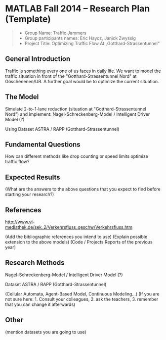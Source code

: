 # MATLAB Fall 2014 – Research Plan (Template)

> * Group Name: Traffic Jammers
> * Group participants names: Eric Hayoz, Janick Zwyssig
> * Project Title: Optimizing Traffic Flow At „Gotthard-Strassentunnel“

## General Introduction

Traffic is something every one of us faces in daily life. We want to model the traffic situation in front of the "Gotthard-Strassentunnel Nord" at Göschenenen/UR. A further goal would be to optimize the current situation.

## The Model

Simulate 2-to-1-lane reduction (situation at "Gotthard-Strassentunnel Nord") and implement:
Nagel-Schreckenberg-Model / Intelligent Driver Model (?)

Using Dataset ASTRA / RAPP (Gotthard-Strassentunnel)


## Fundamental Questions

How can different methods like drop counting or speed limits optimize traffic flow?


## Expected Results

(What are the answers to the above questions that you expect to find before starting your research?)


## References 

http://www.vi-mediathek.de/sek_2/Verkehrsfluss_geschw/Verkehrsfluss.htm

(Add the bibliographic references you intend to use)
(Explain possible extension to the above models)
(Code / Projects Reports of the previous year)


## Research Methods

Nagel-Schreckenberg-Model / Intelligent Driver Model (?)

Dataset ASTRA / RAPP (Gotthard-Strassentunnel)

(Cellular Automata, Agent-Based Model, Continuous Modeling...) (If you are not sure here: 1. Consult your colleagues, 2. ask the teachers, 3. remember that you can change it afterwards)


## Other

(mention datasets you are going to use)
